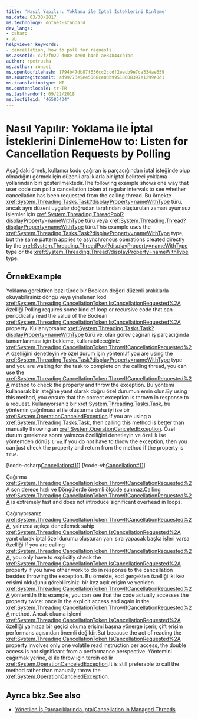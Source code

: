 ```yaml
---
title: 'Nasıl Yapılır: Yoklama ile İptal İsteklerini Dinleme'
ms.date: 03/30/2017
ms.technology: dotnet-standard
dev_langs:
- csharp
- vb
helpviewer_keywords:
- cancellation, how to poll for requests
ms.assetid: c7f2f022-d08e-4e00-b4eb-ae84844cb1bc
author: rpetrusha
ms.author: ronpet
ms.openlocfilehash: 1794b47db87f636cc2ccdf2eecb9e7ca334ae659
ms.sourcegitcommit: ad99773e5e45068ce03b99518008397e1299e0d1
ms.translationtype: MT
ms.contentlocale: tr-TR
ms.lasthandoff: 09/22/2018
ms.locfileid: "46585434"
---
```

# <a name="how-to-listen-for-cancellation-requests-by-polling"></a><span data-ttu-id="601f2-102">Nasıl Yapılır: Yoklama ile İptal İsteklerini Dinleme</span><span class="sxs-lookup"><span data-stu-id="601f2-102">How to: Listen for Cancellation Requests by Polling</span></span>
<span data-ttu-id="601f2-103">Aşağıdaki örnek, kullanıcı kodu çağıran iş parçacığından iptal isteğinde olup olmadığını görmek için düzenli aralıklarla bir iptal belirteci yoklama yollarından biri gösterilmektedir.</span><span class="sxs-lookup"><span data-stu-id="601f2-103">The following example shows one way that user code can poll a cancellation token at regular intervals to see whether cancellation has been requested from the calling thread.</span></span> <span data-ttu-id="601f2-104">Bu örnekte <xref:System.Threading.Tasks.Task?displayProperty=nameWithType> türü, ancak aynı düzeni uygular doğrudan tarafından oluşturulan zaman uyumsuz işlemler için <xref:System.Threading.ThreadPool?displayProperty=nameWithType> türü veya <xref:System.Threading.Thread?displayProperty=nameWithType> türü.</span><span class="sxs-lookup"><span data-stu-id="601f2-104">This example uses the <xref:System.Threading.Tasks.Task?displayProperty=nameWithType> type, but the same pattern applies to asynchronous operations created directly by the <xref:System.Threading.ThreadPool?displayProperty=nameWithType> type or the <xref:System.Threading.Thread?displayProperty=nameWithType> type.</span></span>  
  
## <a name="example"></a><span data-ttu-id="601f2-105">Örnek</span><span class="sxs-lookup"><span data-stu-id="601f2-105">Example</span></span>  
 <span data-ttu-id="601f2-106">Yoklama gerektiren bazı türde bir Boolean değeri düzenli aralıklarla okuyabilirsiniz döngü veya yinelenen kod <xref:System.Threading.CancellationToken.IsCancellationRequested%2A> özelliği.</span><span class="sxs-lookup"><span data-stu-id="601f2-106">Polling requires some kind of loop or recursive code that can periodically read the value of the Boolean <xref:System.Threading.CancellationToken.IsCancellationRequested%2A> property.</span></span> <span data-ttu-id="601f2-107">Kullanıyorsanız <xref:System.Threading.Tasks.Task?displayProperty=nameWithType> türü ve, olan görev çağıran iş parçacığında tamamlanması için bekleme, kullanabileceğiniz <xref:System.Threading.CancellationToken.ThrowIfCancellationRequested%2A> özelliğini denetleyin ve özel durum için yöntem.</span><span class="sxs-lookup"><span data-stu-id="601f2-107">If you are using the <xref:System.Threading.Tasks.Task?displayProperty=nameWithType> type and you are waiting for the task to complete on the calling thread, you can use the <xref:System.Threading.CancellationToken.ThrowIfCancellationRequested%2A> method to check the property and throw the exception.</span></span> <span data-ttu-id="601f2-108">Bu yöntemi kullanarak bir isteğine yanıt olarak doğru özel durumun emin olun.</span><span class="sxs-lookup"><span data-stu-id="601f2-108">By using this method, you ensure that the correct exception is thrown in response to a request.</span></span> <span data-ttu-id="601f2-109">Kullanıyorsanız bir <xref:System.Threading.Tasks.Task>, bu yöntemin çağrılması el ile oluşturma daha iyi ise bir <xref:System.OperationCanceledException>.</span><span class="sxs-lookup"><span data-stu-id="601f2-109">If you are using a <xref:System.Threading.Tasks.Task>, then calling this method is better than manually throwing an <xref:System.OperationCanceledException>.</span></span> <span data-ttu-id="601f2-110">Özel durum gerekmez sonra yalnızca özelliğini denetleyin ve özellik ise yöntemden dönüş `true`.</span><span class="sxs-lookup"><span data-stu-id="601f2-110">If you do not have to throw the exception, then you can just check the property and return from the method if the property is `true`.</span></span>  
  
 [!code-csharp[Cancellation#11](../../../samples/snippets/csharp/VS_Snippets_Misc/cancellation/cs/cancellationex11.cs#11)]
 [!code-vb[Cancellation#11](../../../samples/snippets/visualbasic/VS_Snippets_Misc/cancellation/vb/cancellationex11.vb#11)]  
  
 <span data-ttu-id="601f2-111">Çağırma <xref:System.Threading.CancellationToken.ThrowIfCancellationRequested%2A> son derece hızlı ve Döngülerde önemli ölçüde sunmaz.</span><span class="sxs-lookup"><span data-stu-id="601f2-111">Calling <xref:System.Threading.CancellationToken.ThrowIfCancellationRequested%2A> is extremely fast and does not introduce significant overhead in loops.</span></span>  
  
 <span data-ttu-id="601f2-112">Çağırıyorsanız <xref:System.Threading.CancellationToken.ThrowIfCancellationRequested%2A>, yalnızca açıkça denetlemek sahip <xref:System.Threading.CancellationToken.IsCancellationRequested%2A> yanıt olarak iptal özel durumu oluşturan yanı sıra yapacak başka işleri varsa özelliği.</span><span class="sxs-lookup"><span data-stu-id="601f2-112">If you are calling <xref:System.Threading.CancellationToken.ThrowIfCancellationRequested%2A>, you only have to explicitly check the <xref:System.Threading.CancellationToken.IsCancellationRequested%2A> property if you have other work to do in response to the cancellation besides throwing the exception.</span></span> <span data-ttu-id="601f2-113">Bu örnekte, kod gerçekten özelliği iki kez erişimi olduğunu görebilirsiniz: bir kez açık erişim ve yeniden <xref:System.Threading.CancellationToken.ThrowIfCancellationRequested%2A> yöntemi.</span><span class="sxs-lookup"><span data-stu-id="601f2-113">In this example, you can see that the code actually accesses the property twice: once in the explicit access and again in the <xref:System.Threading.CancellationToken.ThrowIfCancellationRequested%2A> method.</span></span> <span data-ttu-id="601f2-114">Ancak okuma işlemi <xref:System.Threading.CancellationToken.IsCancellationRequested%2A> özelliği yalnızca bir geçici okuma erişimi başına yönerge içerir, çift erişim performans açısından önemli değildir.</span><span class="sxs-lookup"><span data-stu-id="601f2-114">But because the act of reading the <xref:System.Threading.CancellationToken.IsCancellationRequested%2A> property involves only one volatile read instruction per access, the double access is not significant from a performance perspective.</span></span> <span data-ttu-id="601f2-115">Yöntemini çağırmak yerine, el ile throw için tercih edilir <xref:System.OperationCanceledException>.</span><span class="sxs-lookup"><span data-stu-id="601f2-115">It is still preferable to call the method rather than manually throw the <xref:System.OperationCanceledException>.</span></span>  
  
## <a name="see-also"></a><span data-ttu-id="601f2-116">Ayrıca bkz.</span><span class="sxs-lookup"><span data-stu-id="601f2-116">See also</span></span>

- [<span data-ttu-id="601f2-117">Yönetilen İş Parçacıklarında İptal</span><span class="sxs-lookup"><span data-stu-id="601f2-117">Cancellation in Managed Threads</span></span>](../../../docs/standard/threading/cancellation-in-managed-threads.md)
